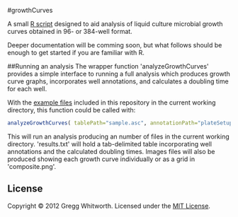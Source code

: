 #growthCurves

A small [R script](http://www.r-project.org/) designed to aid analysis of liquid culture microbial growth curves obtained in 96- or 384-well format.

Deeper documentation will be comming soon, but what follows should be enough to get started if you are familiar with R.


##Running an analysis
The wrapper function 'analyzeGrowthCurves' provides a simple interface to running a full analysis which produces growth curve graphs, incorporates well annotations, and calculates a doubling time for each well.

With the [example files](https://github.com/whitwort/growthCurves/tree/master/examples) included in this repository in the current working directory, this function could be called with:

```r
analyzeGrowthCurves( tablePath="sample.asc", annotationPath="plateSetup.txt", savePath="" )
```

This will run an analysis producing an number of files in the current working directory.  'results.txt' will hold a tab-delimited table incorporating well annotations and the calculated doubling times.  Images files will also be produced showing each growth curve individually or as a grid in 'composite.png'.


## License

Copyright © 2012 Gregg Whitworth.  Licensed under the [MIT License](http://mit-license.org).